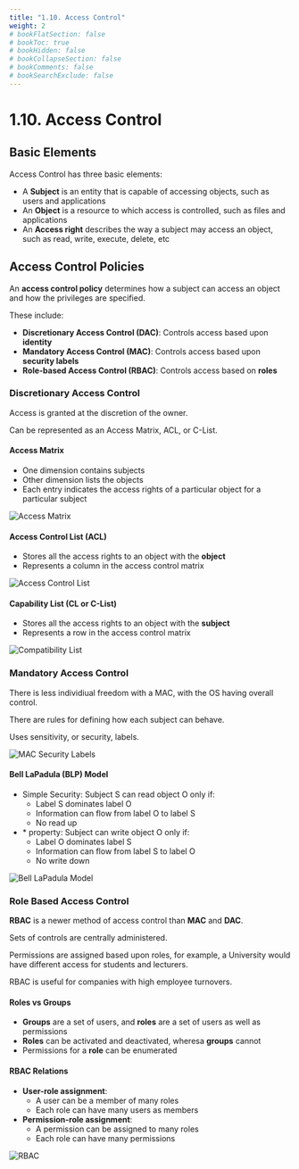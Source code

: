 ```yaml
---
title: "1.10. Access Control"
weight: 2
# bookFlatSection: false
# bookToc: true
# bookHidden: false
# bookCollapseSection: false
# bookComments: false
# bookSearchExclude: false
---
```


# 1.10. Access Control

## Basic Elements

Access Control has three basic elements:

- A **Subject** is an entity that is capable of accessing objects, such as users and applications
- An **Object** is a resource to which access is controlled, such as files and applications
- An **Access right** describes the way a subject may access an object, such as read, write, execute, delete, etc

## Access Control Policies

An **access control policy** determines how a subject can access an object and how the privileges are specified.

These include:

- **Discretionary Access Control (DAC)**: Controls access based upon **identity**
- **Mandatory Access Control (MAC)**: Controls access based upon **security labels**
- **Role-based Access Control (RBAC)**: Controls access based on **roles**

### Discretionary Access Control

Access is granted at the discretion of the owner.

Can be represented as an Access Matrix, ACL, or C-List.

#### Access Matrix

- One dimension contains subjects
- Other dimension lists the objects
- Each entry indicates the access rights of a particular object for a particular subject

![Access Matrix](/img/cyber-security/y1/access-matrix.png)

#### Access Control List (ACL)

- Stores all the access rights to an object with the **object**
- Represents a column in the access control matrix

![Access Control List](/img/cyber-security/y1/acl.png)

#### Capability List (CL or C-List)

- Stores all the access rights to an object with the **subject**
- Represents a row in the access control matrix

![Compatibility List](/img/cyber-security/y1/c-list.png)

### Mandatory Access Control

There is less individiual freedom with a MAC, with the OS having overall control.

There are rules for defining how each subject can behave.

Uses sensitivity, or security, labels.

![MAC Security Labels](/img/cyber-security/y1/mac-security-labels.png)

#### Bell LaPadula (BLP) Model

- Simple Security: Subject S can read object O only if:
    - Label S dominates label O
    - Information can flow from label O to label S
    - No read up
- \* property: Subject can write object O only if:
    - Label O dominates label S
    - Information can flow from label S to label O
    - No write down

![Bell LaPadula Model](/img/cyber-security/y1/blp-model.png)

### Role Based Access Control

**RBAC** is a newer method of access control than **MAC** and **DAC**.

Sets of controls are centrally administered.

Permissions are assigned based upon roles, for example, a University would have different access for students and lecturers.

RBAC is useful for companies with high employee turnovers.

#### Roles vs Groups

- **Groups** are a set of users, and **roles** are a set of users as well as permissions
- **Roles** can be activated and deactivated, wheresa **groups** cannot
- Permissions for a **role** can be enumerated

#### RBAC Relations

- **User-role assignment**:
    - A user can be a member of many roles
    - Each role can have many users as members
- **Permission-role assignment**:
    - A permission can be assigned to many roles
    - Each role can have many permissions

![RBAC](/img/cyber-security/y1/rbac.png)
